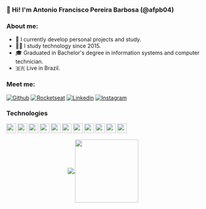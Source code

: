 ### 👋 Hi! I'm Antonio Francisco Pereira Barbosa (@afpb04) 

### **About me:**

- 💼 I currently develop personal projects and study.
- 👨‍💻 I study technology since 2015.
- 🎓 Graduated in Bachelor's degree in information systems and computer technician.
- 🇧🇷 Live in Brazil.

### Meet me:


[![Github](https://img.shields.io/badge/-Github-181717?style=for-the-badge&logo=Github&logoColor=white)](https://github.com/afpb04) 
[![Rocketseat](https://img.shields.io/badge/-Rocketseat-8257e6?style=for-the-badge)](https://app.rocketseat.com.br/me/antonio04x)
[![Linkedin](https://img.shields.io/badge/-LinkedIn-blue?style=for-the-badge&logo=Linkedin&logoColor=white)](https://www.linkedin.com/in/antoniofpbarbosa) 
[![Instagram](https://img.shields.io/badge/-Instagram-E4405F?style=for-the-badge&logo=Instagram&logoColor=white)](https://www.instagram.com/antonio04x)

### Technologies 

<img height="25" src="https://img.shields.io/badge/Heroku-430098.svg?&style=for-the-badge&logo=Heroku&logoColor=white"></img>
<img height="25" src="https://img.shields.io/badge/javascript-ffff00.svg?&style=for-the-badge&logo=javascript&logoColor=000"></img>
<img height="25" src="https://img.shields.io/badge/typescript-33adff.svg?&style=for-the-badge&logo=typescript&logoColor=white"></img>
<img height="25" src="https://img.shields.io/badge/nodejs-339933.svg?&style=for-the-badge&logo=node.js&logoColor=white"></img>
<img height="25" src="https://img.shields.io/badge/react-000033.svg?&style=for-the-badge&logo=react&logoColor=white"> </img>
<img height="25" src="https://img.shields.io/badge/Prettier-F7B93E.svg?&style=for-the-badge&logo=Prettier&logoColor=white"> </img>
<img height="25" src="https://img.shields.io/badge/ESLint-4B32C3.svg?&style=for-the-badge&logo=ESLint&logoColor=white"> </img>
<img height="25" src="https://img.shields.io/badge/Swagger-85EA2D.svg?&style=for-the-badge&logo=Swagger&logoColor=black"></img>
<img height="25" src="https://img.shields.io/badge/Git-F05032.svg?&style=for-the-badge&logo=Git&logoColor=white"></img>
<img height="25" src="https://img.shields.io/badge/postgresql-336791.svg?&style=for-the-badge&logo=postgresql&logoColor=white"></img>
<img height="25" src="https://img.shields.io/badge/MongoDB-47A248.svg?&style=for-the-badge&logo=MongoDB&logoColor=white"></img>


<p align="center">
  <a href="https://github.com/afpb04/github-readme-stats">
    <img
      align="center"
      src="https://github-readme-stats.vercel.app/api/top-langs/?username=afpb04&layout=compact&theme=dracula"
    />
  </a>
  <a href="https://github.com/afpb04/github-readme-stats">
    <img
      align="center"
      height="165"
      src="https://github-readme-stats.vercel.app/api?username=afpb04&show_icons=true&theme=dracula"
    />
  </a>
</p>


<!--
**afpb04/afpb04** is a ✨ _special_ ✨ repository because its `README.md` (this file) appears on your GitHub profile.

Here are some ideas to get you started:

- 🔭 I’m currently working on ...
- 🌱 I’m currently learning ...
- 👯 I’m looking to collaborate on ...
- 🤔 I’m looking for help with ...
- 💬 Ask me about ...
- 📫 How to reach me: ...
- 😄 Pronouns: ...
- ⚡ Fun fact: ...
-->
